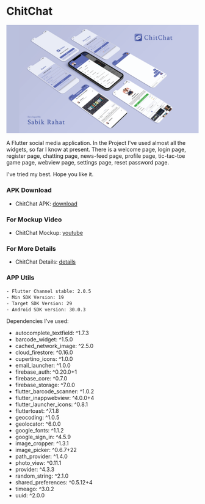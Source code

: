 # ChitChat

![App UI](/chitchat.png)

A Flutter social media application. In the Project I've used almost all the widgets, so far I know at present.
There is a welcome page, login page, register page, chatting page, news-feed page, profile page, tic-tac-toe game page, webview page, settings page, reset password page.

I've tried my best. Hope you like it.


### APK Download

- ChitChat APK: [download](https://www.dropbox.com/s/7jf3x74b5g9f9a1/chitchat.apk)

### For Mockup Video

- ChitChat Mockup: [youtube](https://youtu.be/UvmH488NQFA)

### For More Details

- ChitChat Details: [details](https://sabikrahat72428.blogspot.com/2021/04/chitchat-social-media-app.html)


### APP Utils

    - Flutter Channel stable: 2.0.5
    - Min SDK Version: 19
    - Target SDK Version: 29
    - Android SDK version: 30.0.3

Dependencies I've used:

- autocomplete_textfield: ^1.7.3
- barcode_widget: ^1.5.0
- cached_network_image: ^2.5.0
- cloud_firestore: ^0.16.0
- cupertino_icons: ^1.0.0
- email_launcher: ^1.0.0
- firebase_auth: ^0.20.0+1
- firebase_core: ^0.7.0
- firebase_storage: ^7.0.0
- flutter_barcode_scanner: ^1.0.2
- flutter_inappwebview: ^4.0.0+4
- flutter_launcher_icons: ^0.8.1
- fluttertoast: ^7.1.8
- geocoding: ^1.0.5
- geolocator: ^6.0.0
- google_fonts: ^1.1.2
- google_sign_in: ^4.5.9
- image_cropper: ^1.3.1
- image_picker: ^0.6.7+22
- path_provider: ^1.4.0
- photo_view: ^0.11.1
- provider: ^4.3.3
- random_string: ^2.1.0
- shared_preferences: ^0.5.12+4
- timeago: ^3.0.2
- uuid: ^2.0.0
